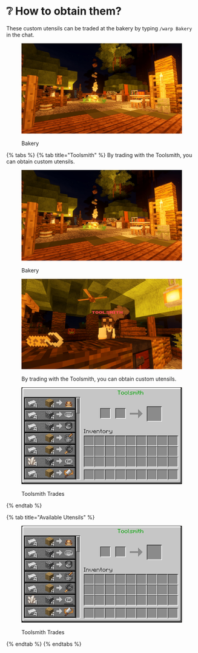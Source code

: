 # ❔ How to obtain them?

These custom utensils can be traded at the bakery by typing `/warp Bakery` in the chat.

<figure><img src="../../.gitbook/assets/image (8) (1) (1).png" alt=""><figcaption><p>Bakery</p></figcaption></figure>

{% tabs %}
{% tab title="Toolsmith" %}
By trading with the Toolsmith, you can obtain custom utensils.

<figure><img src="../../.gitbook/assets/image (5) (1) (1) (1) (1).png" alt=""><figcaption><p>Bakery</p></figcaption></figure>

<figure><img src="../../.gitbook/assets/image (6) (1) (1) (1) (1).png" alt=""><figcaption><p>By trading with the Toolsmith, you can obtain custom utensils.</p></figcaption></figure>

<figure><img src="../../.gitbook/assets/image (7) (1) (1) (1).png" alt=""><figcaption><p>Toolsmith Trades</p></figcaption></figure>
{% endtab %}

{% tab title="Available Utensils" %}
<figure><img src="../../.gitbook/assets/image (6) (1) (1) (1) (1) (1).png" alt=""><figcaption><p>Toolsmith Trades</p></figcaption></figure>
{% endtab %}
{% endtabs %}
